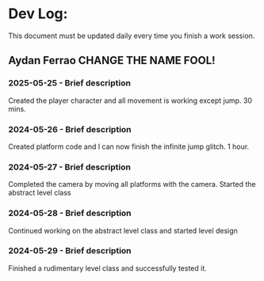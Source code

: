 # Dev Log:

This document must be updated daily every time you finish a work session.

## Aydan Ferrao CHANGE THE NAME FOOL!

### 2025-05-25 - Brief description
Created the player character and all movement is working except jump. 30 mins.

### 2024-05-26 - Brief description
Created platform code and I can now finish the infinite jump glitch. 1 hour.
### 2024-05-27 - Brief description
Completed the camera by moving all platforms with the camera. Started the abstract level class
### 2024-05-28 - Brief description
Continued working on the abstract level class and started level design
### 2024-05-29 - Brief description
Finished a rudimentary level class and successfully tested it.
